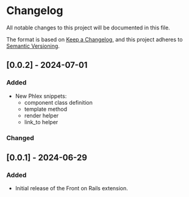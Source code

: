 # Changelog

All notable changes to this project will be documented in this file.

The format is based on [Keep a Changelog](https://keepachangelog.com/en/1.0.0/), and this project adheres to [Semantic Versioning](https://semver.org/spec/v2.0.0.html).

<!-- ## [Unreleased]
### Added
- New `render_component` snippet for `.erb` files. -->

## [0.0.2] - 2024-07-01
### Added
- New Phlex snippets:
  - component class definition
  - template method
  - render helper
  - link_to helper

### Changed
<!-- - Improved documentation in `README.md`. -->

## [0.0.1] - 2024-06-29
### Added
- Initial release of the Front on Rails extension.
